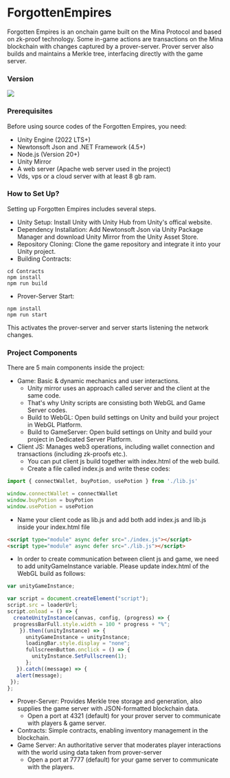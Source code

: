 # ForgottenEmpires

Forgotten Empires is an onchain game built on the Mina Protocol and based on zk-proof technology. Some in-game actions are transactions on the Mina blockchain with changes captured by a prover-server. Prover server also builds and maintains a Merkle tree, interfacing directly with the game server.

### Version

[<img src="https://img.shields.io/badge/Version-Alpha 0.1-green">](./StarkSharp/StarkSharp.Docs/Platforms/DotNet/Setup.md)

### Prerequisites

Before using source codes of the Forgotten Empires, you need:

- Unity Engine (2022 LTS+)
- Newtonsoft Json and .NET Framework (4.5+)
- Node.js (Version 20+)
- Unity Mirror
- A web server (Apache web server used in the project)
- Vds, vps or a cloud server with at least 8 gb ram.

### How to Set Up?

Setting up Forgotten Empires includes several steps.

- Unity Setup: Install Unity with Unity Hub from Unity's offical website.
- Dependency Installation: Add Newtonsoft Json via Unity Package Manager and download Unity Mirror from the Unity Asset Store.
- Repository Cloning: Clone the game repository and integrate it into your Unity project.
- Building Contracts:
```
cd Contracts
npm install
npm run build
```
- Prover-Server Start:
```
npm install
npm run start
```
This activates the prover-server and server starts listening the network changes.

### Project Components

There are 5 main components inside the project:

- Game: Basic & dynamic mechanics and user interactions.
  - Unity mirror uses an approach called server and the client at the same code.
  - That's why Unity scripts are consisting both WebGL and Game Server codes.
  - Build to WebGL: Open build settings on Unity and build your project in WebGL Platform.
  - Build to GameServer: Open build settings on Unity and build your project in Dedicated Server Platform.
- Client JS: Manages web3 operations, including wallet connection and transactions (including zk-proofs etc.).
  - You can put client js build together with index.html of the web build.
  - Create a file called index.js and write these codes:

```javascript
import { connectWallet, buyPotion, usePotion } from './lib.js'

window.connectWallet = connectWallet
window.buyPotion = buyPotion
window.usePotion = usePotion
```

  - Name your client code as lib.js and add both add index.js and lib.js inside your index.html file
  
```html
<script type="module" async defer src="./index.js"></script>
<script type="module" async defer src="./lib.js"></script>
```

  - In order to create communication between client js and game, we need to add unityGameInstance variable. Please update index.html of the WebGL build as follows:

```javascript
var unityGameInstance;

var script = document.createElement("script");
script.src = loaderUrl;
script.onload = () => {
  createUnityInstance(canvas, config, (progress) => {
  progressBarFull.style.width = 100 * progress + "%";
    }).then((unityInstance) => {
      unityGameInstance = unityInstance;
      loadingBar.style.display = "none";
      fullscreenButton.onclick = () => {
        unityInstance.SetFullscreen(1);
      };
   }).catch((message) => {
   alert(message);
 });
};
```

- Prover-Server: Provides Merkle tree storage and generation, also supplies the game server with JSON-formatted blockchain data.
  - Open a port at 4321 (default) for your prover server to communicate with players & game server.
- Contracts: Simple contracts, enabling inventory management in the blockchain.
- Game Server: An authoritative server that moderates player interactions with the world using data taken from prover-server
  - Open a port at 7777 (default) for your game server to communicate with the players.
